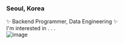 ### Seoul, Korea
✨ Backend Programmer, Data Engineering ✨
<br>
I'm interested in . . . <br>
![image](https://user-images.githubusercontent.com/30011635/103617324-69ceee80-4f71-11eb-96a7-8da264828092.png)


<!--
**C-YooJin/C-YooJin** is a ✨ _special_ ✨ repository because its `README.md` (this file) appears on your GitHub profile.

Here are some ideas to get you started:

- 🔭 I’m currently working on ...
- 🌱 I’m currently learning ...
- 👯 I’m looking to collaborate on ...
- 🤔 I’m looking for help with ...
- 💬 Ask me about ...
- 📫 How to reach me: ...
- 😄 Pronouns: ...
- ⚡ Fun fact: ...
-->
